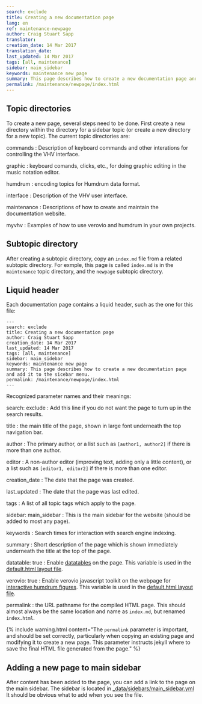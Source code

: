 ```yaml
---
search: exclude
title: Creating a new documentation page
lang: en
ref: maintenance-newpage
author: Craig Stuart Sapp
translator: 
creation_date: 14 Mar 2017
translation_date: 
last_updated: 14 Mar 2017
tags: [all, maintenance]
sidebar: main_sidebar
keywords: maintenance new page
summary: This page describes how to create a new documentation page and add it to the sidebar menu.
permalink: /maintenance/newpage/index.html
---
```


## Topic directories ##

To create a new page, several steps need to be done.  First create a new directory
within the directory for a sidebar topic (or create a new directory for a new topic).
The current topic directories are:


commands
: Description of keyboard commands and other interations for controlling the VHV interface.

graphic
: keyboard comands, clicks, etc., for doing graphic editing in the music notation editor.

humdrum
: encoding topics for Humdrum data format.

interface
: Description of the VHV user interface.

maintenance
: Descriptions of how to create and maintain the documentation website.

myvhv
: Examples of how to use verovio and humdrum in your own projects.


## Subtopic directory ##

After creating a subtopic directory, copy an `index.md` file from a related
subtopic directory.  For exmple, this page is called `index.md` is in the 
`maintenance` topic directory, and the `newpage` subtopic directory.


## Liquid header ##

Each documentation page contains a liquid header, such as the one for this file:


```liquid
---
search: exclude
title: Creating a new documentation page
author: Craig Stuart Sapp
creation_date: 14 Mar 2017
last_updated: 14 Mar 2017
tags: [all, maintenance]
sidebar: main_sidebar
keywords: maintenance new page
summary: This page describes how to create a new documentation page and add it to the sicebar menu.
permalink: /maintenance/newpage/index.html
---
```


Recognized parameter names and their meanings:

search: exclude
: Add this line if you do not want the page to turn up in the search results.

title
: the main title of the page, shown in large font underneath the top
navigation bar.

author
: The primary author, or a list such as `[author1, author2]` if there is more
than one author.

editor
: A non-author editor (improving text, adding only a little content), or a list such as `[editor1, editor2]` if there is more than one editor.

creation_date
: The date that the page was created.

last_updated
: The date that the page was last edited.

tags
: A list of all topic tags which apply to the page.

sidebar: main_sidebar
: This is the main sidebar for the website (should be added to most any page).

keywords
: Search times for interaction with search engine indexing.

summary
: Short description of the page which is shown immediately underneath the title at the top of the page.

datatable: true
: Enable [datatables](..//tables/#datatables) on the page.  This variable is used in the
[default.html layout file](https://github.com/humdrum-tools/vhv-documentation/tree/master/_layouts/default.html).


verovio: true
: Enable verovio javascript toolkit on the webpage for [interactive humdrum figures](../verovio).
This variable is used in the
[default.html layout file](https://github.com/humdrum-tools/vhv-documentation/tree/master/_layouts/default.html).

permalink
: the URL pathname for the compiled HTML page.  This should almost always be the same location and name as `index.md`, but renamed `index.html`.

{% include warning.html
	content="The `permalink` parameter is important, and should be set correctly, particularly when copying an existing page and modifying it to create a new page.  This parameter instructs jekyll where to save the final HTML file generated from the page."
%}

## Adding a new page to main sidebar ##

After content has been added to the page, you can add a link to the page
on the main sidebar.  The sidebar is located in
[_data/sidebars/main_sidebar.yml](https://github.com/humdrum-tools/vhv-documentation/tree/master/_data/sidebars/main_sidebar.yml)
It should be obvious what to add when you see the file.



